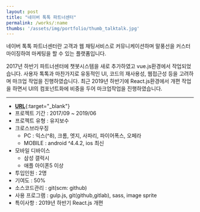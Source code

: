 ```yaml
---
layout: post
title: "네이버 톡톡 파트너센터"
permalink: /works/:name
thumbs: '/assets/img/portfolio/thumb_talktalk.jpg'
---
```


네이버 톡톡 파트너센터란 고객과 웹 채팅서비스로 커뮤니케이션하며 말풍선을 커스터마이징하여 마케팅을 할 수 있는 플랫폼입니다.

2017년 하반기 파트너센터에 챗봇시스템을 새로 추가하였고 vue.js환경에서 작업되었습니다.
사용자 톡톡과 마찬가지로 유동적인 UI, 코드의 재사용성, 웹접근성 등을 고려하며 마크업 작업을 진행하였습니다.
최근 2019년 하반기에 React.js환경에서 개편 작업을 하면서 UI의 컴포넌트화에 비중을 두어 마크업작업을 진행하였습니다.

***


- [**URL**](https://partner.talk.naver.com){:target="_blank"}
- 프로젝트 기간 : 2017/09 ~ 2019/06
- 프로젝트 유형 : 유지보수
- 크로스브라우징
  - PC : 익스(^8), 크롬, 엣지, 사파리, 파이어폭스, 오페라
  - MOBILE : android ^4.4.2, ios 최신
- 모바일 디바이스
  - 삼성 갤럭시
  - 애플 아이폰5 이상
- 투입인원 : 2명
- 기여도 : 50%
- 소스코드관리 : git(scm: github)
- 사용 프로그램 : gulp.js, git(github,gitlab), sass, image sprite
- 특이사항 : 2019년 하반기 React.js 개편




